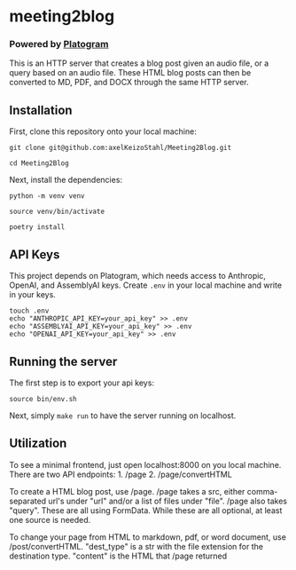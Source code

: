 # meeting2blog
### Powered by [Platogram](https://github.com/code-anyway/platogram)

This is an HTTP server that creates a blog post given an audio file, or a query based on an audio file.
These HTML blog posts can then be converted to MD, PDF, and DOCX through the same HTTP server.

## Installation
First, clone this repository onto your local machine:

    git clone git@github.com:axelKeizoStahl/Meeting2Blog.git

    cd Meeting2Blog
Next, install the dependencies:

    python -m venv venv

    source venv/bin/activate

    poetry install


## API Keys
This project depends on Platogram, which needs access to Anthropic, OpenAI, and AssemblyAI keys.
Create `.env` in your local machine and write in your keys.

    
    touch .env
    echo "ANTHROPIC_API_KEY=your_api_key" >> .env
    echo "ASSEMBLYAI_API_KEY=your_api_key" >> .env
    echo "OPENAI_API_KEY=your_api_key" >> .env
    


## Running the server
The first step is to export your api keys:

    source bin/env.sh

Next, simply `make run` to have the server running on localhost.

## Utilization
To see a minimal frontend, just open localhost:8000 on you local machine.
There are two API endpoints:
    1. /page
    2. /page/convertHTML

To create a HTML blog post, use /page.
    /page takes a src, either comma-separated url's under "url" and/or a list of files under "file".
    /page also takes "query".
These are all using FormData. While these are all optional, at least one source is needed.

To change your page from HTML to markdown, pdf, or word document, use /post/convertHTML.
    "dest_type" is a str with the file extension for the destination type.
    "content" is the HTML that /page returned
